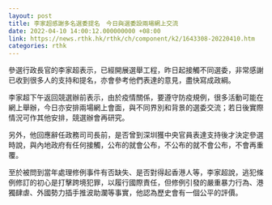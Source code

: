 ```yaml
---
layout: post
title: 李家超感謝多名選委提名　今日與選委設兩場網上交流
date: 2022-04-10 14:00:12.000000000 +08:00
link: https://news.rthk.hk/rthk/ch/component/k2/1643308-20220410.htm
categories: rthk
---
```


參選行政長官的李家超表示，已經開展選舉工程，昨日起接觸不同選委，非常感謝已收到很多人的支持和提名，亦會參考他們表達的意見，盡快寫成政綱。

李家超下午返回競選辦前表示，由於疫情關係，要遵守防疫規例，很多活動可能在網上舉辦，今日亦安排兩場網上會面，與不同界別和背景的選委交流；若日後實際情況可作其他安排，競選辦會再研究。

另外，他回應辭任政務司司長前，是否曾到深圳獲中央官員表達支持後才決定參選時說，與內地政府有任何接觸，公布的就會公布，不公布的就不會公布，不會再重覆。

至於被問到當年處理修例事件有否缺失、是否對得起香港人等，李家超說，逃犯條例修訂的初心是打擊跨境犯罪，以履行國際責任，但修例引發的嚴重暴力行為、港獨肆虐、外國勢力插手推波助瀾等事實，他認為歷史會有一個公平的評價。
